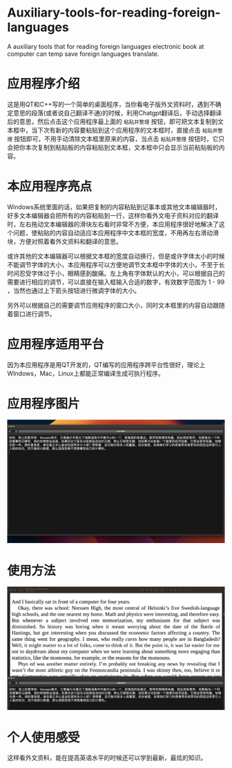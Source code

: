 # Auxiliary-tools-for-reading-foreign-languages
A auxiliary tools that for reading foreign languages electronic book at computer  can temp save foreign languages translate.

# 应用程序介绍

这是用QT和C++写的一个简单的桌面程序，当你看电子版外文资料时，遇到不确定意思的段落(或者说自己翻译不通)的时候，利用Chatgpt翻译后，手动选择翻译后的意思，然后点击这个应用程序最上面的 `粘贴并整理` 按钮，即可把文本复制到文本框中，当下次有新的内容要粘贴到这个应用程序的文本框时，直接点击 `粘贴并整理` 按钮即可，不用手动清除文本框里原来的内容，当点击 `粘贴并整理` 按钮时，它只会把你本次复制到粘贴板的内容粘贴到文本框，文本框中只会显示当前粘贴板的内容。

# 本应用程序亮点

Windows系统里面的话，如果把复制的内容粘贴到记事本或其他文本编辑器时，好多文本编辑器会把所有的内容粘贴到一行，这样你看外文电子资料对应的翻译时，左右拖动文本编辑器的滑块左右看时非常不方便，本应用程序很好地解决了这个问题，使粘贴的内容自动适应本应用程序中文本框的宽度，不用再左右滑动滑块，方便对照着看外文资料和翻译的意思。

或许其他的文本编辑器可以根据文本框的宽度自动换行，但是或许字体太小的时候不能调节字体的大小，本应用程序可以方便地调节文本框中字体的大小，不至于长时间忍受字体过于小，眼睛感到酸痛。左上角有字体默认的大小，可以根据自己的需要进行相应的调节，可以直接在输入框输入合适的数字，有效数字范围为 1 - 99 ，当然也通过上下箭头按钮进行微调字体的大小。

另外可以根据自己的需要调节应用程序的窗口大小，同时文本框里的内容自动跟随着窗口进行调节。

# 应用程序适用平台

因为本应用程序是用QT开发的，QT编写的应用程序跨平台性很好，理论上WIndows，Mac，Linux上都能正常编译生成可执行程序。

# 应用程序图片


![介绍](https://github.com/mkzpd/Auxiliary-tools-for-reading-foreign-languages/blob/main/picture/Screenshot-2.png)

# 使用方法

![介绍](https://github.com/mkzpd/Auxiliary-tools-for-reading-foreign-languages/blob/main/picture/Screenshot-1.png)

# 个人使用感受

这样看外文资料，能在提高英语水平的时候还可以学到最新，最炫的知识。
